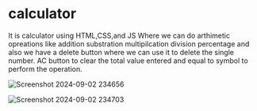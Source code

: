 # calculator

It is calculator using HTML,CSS,and JS
Where we can do arthimetic opreations like 
addition 
substration 
multipilcation 
division
percentage
and also we have a delete button where we can use it to delete the single number.
AC button to clear the total value entered
and equal to symbol to perform the operation.

![Screenshot 2024-09-02 234656](https://github.com/user-attachments/assets/b18d8210-4111-419e-8556-31d26ba73024)

![Screenshot 2024-09-02 234703](https://github.com/user-attachments/assets/3de74928-fe9f-4527-95cf-131fc1dd36ce)
